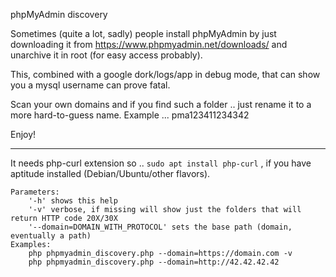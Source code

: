 phpMyAdmin discovery

Sometimes (quite a lot, sadly) people install phpMyAdmin by just downloading it from https://www.phpmyadmin.net/downloads/ and unarchive it in root (for easy access probably).

This, combined with a google dork/logs/app in debug mode, that can show you a mysql username can prove fatal.

Scan your own domains and if you find such a folder .. just rename it to a more hard-to-guess name. Example ... pma123411234342

Enjoy!

----------------

It needs php-curl extension so .. `sudo apt install php-curl` , if you have aptitude installed (Debian/Ubuntu/other flavors).


```
Parameters:
	'-h' shows this help
	'-v' verbose, if missing will show just the folders that will return HTTP code 20X/30X
	'--domain=DOMAIN_WITH_PROTOCOL' sets the base path (domain, eventually a path)
Examples:
	php phpmyadmin_discovery.php --domain=https://domain.com -v
	php phpmyadmin_discovery.php --domain=http://42.42.42.42
```
